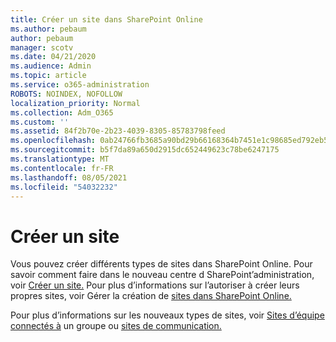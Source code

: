 ```yaml
---
title: Créer un site dans SharePoint Online
ms.author: pebaum
author: pebaum
manager: scotv
ms.date: 04/21/2020
ms.audience: Admin
ms.topic: article
ms.service: o365-administration
ROBOTS: NOINDEX, NOFOLLOW
localization_priority: Normal
ms.collection: Adm_O365
ms.custom: ''
ms.assetid: 84f2b70e-2b23-4039-8305-85783798feed
ms.openlocfilehash: 0ab24766fb3685a90bd29b66168364b7451e1c98685ed792eb595bec9cb1b0ac
ms.sourcegitcommit: b5f7da89a650d2915dc652449623c78be6247175
ms.translationtype: MT
ms.contentlocale: fr-FR
ms.lasthandoff: 08/05/2021
ms.locfileid: "54032232"
---
```

# <a name="create-a-site"></a>Créer un site

Vous pouvez créer différents types de sites dans SharePoint Online. Pour savoir comment faire dans le nouveau centre d SharePoint’administration, voir [Créer un site.](https://go.microsoft.com/fwlink/?linkid=866295) Pour plus d’informations sur l’autoriser à créer leurs propres sites, voir Gérer la création de [sites dans SharePoint Online.](https://go.microsoft.com/fwlink/?linkid=866296)
 
Pour plus d’informations sur les nouveaux types de sites, voir [Sites d’équipe connectés à](https://go.microsoft.com/fwlink/?linkid=866292) un groupe ou [sites de communication.](https://go.microsoft.com/fwlink/?linkid=866294)
    


